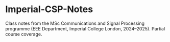 # Imperial-CSP-Notes
Class notes from the MSc Communications and Signal Processing programme (EEE Department, Imperial College London, 2024–2025). Partial course coverage.
